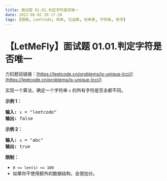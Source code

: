 ```yaml
---
title: 面试题 01.01.判定字符是否唯一
date: 2022-06-02 20-17-28
tags: [题解, LeetCode, 简单, 位运算, 哈希表, 字符串, 排序]
---
```


# 【LetMeFly】面试题 01.01.判定字符是否唯一

力扣题目链接：[https://leetcode.cn/problems/is-unique-lcci/](https://leetcode.cn/problems/is-unique-lcci/)

<p>实现一个算法，确定一个字符串 <code>s</code> 的所有字符是否全都不同。</p>

<p><strong>示例 1：</strong></p>

<pre><strong>输入:</strong> <code>s</code> = &quot;leetcode&quot;
<strong>输出:</strong> false 
</pre>

<p><strong>示例 2：</strong></p>

<pre><strong>输入:</strong> <code>s</code> = &quot;abc&quot;
<strong>输出:</strong> true
</pre>

<p><strong>限制：</strong></p>
<ul>
	<li><code>0 <= len(s) <= 100 </code></li>
	<li>如果你不使用额外的数据结构，会很加分。</li>
</ul>
    

    